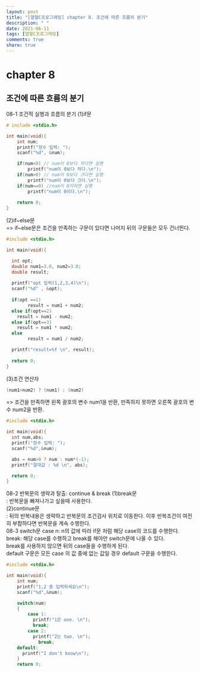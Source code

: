 ```yaml
---
layout: post
title: "[열혈C프로그래밍] chapter 8. 조건에 따른 흐름의 분기"
description: " "
date: 2021-06-11
tags: [열혈C프로그래밍]
comments: true
share: true
---
```



# chapter 8
## 조건에 따른 흐름의 분기

08-1 조건적 실행과 흐름의 분기
(1)if문 <br> 
```c
# include <stdio.h>

int main(void){
	int num;
	printf("정수 입력: ");
	scanf("%d", &num);

	if(num<0) // num이 0보다 작다면 실행
		printf("num이 0보다 작다.\n");
	if(num>0) // num이 0보다 크다면 실행
		printf("num이 0보다 크다.\n");
	if(num==0) //num이 0이라면 실행
		printf("num이 0이다.\n");
	
	return 0;
}
```
(2)if~else문 <br>
=> if~else문은 조건을 만족하는 구문이 있다면 나머지 뒤의 구문들은 모두 건너띈다. 
```c
#include <stdio.h>

int main(void){

  int opt;
  double num1=3.0, num2=3.0;
  double result;
  
  printf("opt 입력(1,2,3,4)\n");
  scanf("%d" , &opt);
  
  if(opt ==1)
		result = num1 + num2;
  else if(opt==2)
  	result = num1 - num2;
  else if(opt==3)
  	result = num1 * num2;
  else
		result = num1 / num2;

  printf("result=%f \n", result);
  
  return 0;
}

```

(3)조건 연산자 <br>
```c
(num1>num2) ? (num1) : (num2)
```
=> 조건을 만족하면 왼쪽 괄호의 변수 num1을 반환, 만족하지 못하면 오른쪽 괄호의 변수 num2을 반환.
```c
#include <stdio.h>

int main(void){
  int num,abs;
  printf("정수 입력: ");
  scanf("%d",&num);

  abs = num>0 ? num : num*(-1);
  printf("절대값 : %d \n", abs);

  return 0;
}
```
08-2 반복문의 생략과 탈출: continue & break
(1)break문  <br>
: 반복문을 빠져나가고 싶을때 사용한다.<br>
(2)continue문 <br>
: 뒤의 반복내용은 생략하고 반복문의 조건검사 위치로 이동한다.
  이후 반복조건이 여전히  부합하다면 반복문을 계속 수행한다. <br>
08-3 switch문 
case n: n의 값에 따라 if문 처럼 해당 case의 코드를 수행한다. <br>
break: 해당 case를 수행하고 break를 해야만 switch문에 나올 수 있다.<br> 
break를 사용하지 않으면 뒤의 case들을 수행하게 된다. <br>
default 구문은 모든 case 의 값 중에 없는 값일 경우 default 구문을 수행한다. <br>

```c
#include <stdio.h>

int main(void){
	int num;
	printf("1,2 중 입력하세요\n");
	scanf("%d",&num);

	switch(num)
	{
		case 1: 
		  printf("1은 one. \n");
		  break;
		case 2:
		  printf("2는 two. \n");
			break;
    default: 
      printf("I don't know\n");
	}
	return 0;
```


